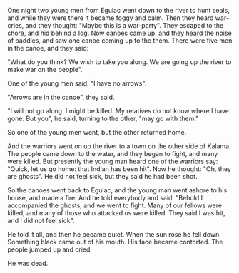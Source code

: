 One night two young men from Egulac went down to the river to hunt seals, and while they were there it became foggy and calm. Then they heard war-cries, and they thought: "Maybe this is a war-party". They escaped to the shore, and hid behind a log. Now canoes came up, and they heard the noise of paddles, and saw one canoe coming up to the them. There were five men in the canoe, and they said:

"What do you think? We wish to take you along. We are going up the river to make war on the people".

One of the young men said: "I have no arrows".

"Arrows are in the canoe", they said.

"I will not go along. I might be killed. My relatives do not know where I have gone. But you", he said, turning to the other, "may go with them."

So one of the young men went, but the other returned home.

And the warriors went on up the river to a town on the other side of Kalama. The people came down to the water, and they began to fight, and many were killed. But presently the young man heard one of the warriors say: "Quick, let us go home: that Indian has been hit". Now he thought: "Oh, they are ghosts". He did not feel sick, but they said he had been shot.

So the canoes went back to Egulac, and the young man went ashore to his house, and made a fire. And he told everybody and said: "Behold I accompanied the ghosts, and we went to fight. Many of our fellows were killed, and many of those who attacked us were killed. They said I was hit, and I did not feel sick".

He told it all, and then he became quiet. When the sun rose he fell down. Something black came out of his mouth. His face became contorted. The people jumped up and cried.

He was dead.
